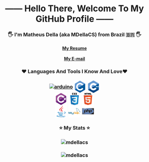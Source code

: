 <h1 align="center"><strong>―― Hello There, Welcome To My GitHub Profile ――</h1>
<h3 align="center">🖐 I'm Matheus Della (aka MDellaCS) from Brazil 🇧🇷 🖐</strong></h3>

<h4 align="center">
<a href="https://github.com/MDellaCS/MDellaCS/blob/main/MatheusDella.pdf">My Resume</a>
<br><br>
<a href="https://outlook.live.com/">My E-mail</a>
</h4>

<h3 align="center"><strong>❤️ Languages And Tools I Know And Love❤️ </strong><br><br>

<a href="https://www.arduino.cc/" target="_blank" rel="noreferrer">
<img align="center" src="https://cdn.worldvectorlogo.com/logos/arduino-1.svg" alt="arduino" width="40" height="40"/></a>

<a href="https://www.cprogramming.com/" target="_blank" rel="noreferrer">
<img align="center" src="https://raw.githubusercontent.com/devicons/devicon/master/icons/c/c-original.svg" alt="c" width="40" height="40"/></a>

<a href="https://www.w3schools.com/cpp/" target="_blank" rel="noreferrer">
<img align="center" src="https://raw.githubusercontent.com/devicons/devicon/master/icons/cplusplus/cplusplus-original.svg" alt="cplusplus" width="40" height="40"/></a><br>

<a href="https://www.w3schools.com/cs/" target="_blank" rel="noreferrer">
<img align="center" src="https://raw.githubusercontent.com/devicons/devicon/master/icons/csharp/csharp-original.svg" alt="csharp" width="40" height="40"/></a>

<a href="https://www.w3schools.com/css/" target="_blank" rel="noreferrer">
<img align="center" src="https://raw.githubusercontent.com/devicons/devicon/master/icons/css3/css3-original-wordmark.svg" alt="css3" width="40" height="40"/></a>
<a href="https://www.w3.org/html/" target="_blank" rel="noreferrer">
<img align="center" src="https://raw.githubusercontent.com/devicons/devicon/master/icons/html5/html5-original-wordmark.svg" alt="html5" width="40" height="40"/></a><br>

<a href="https://www.java.com" target="_blank" rel="noreferrer">
<img align="center" src="https://raw.githubusercontent.com/devicons/devicon/master/icons/java/java-original.svg" alt="java" width="40" height="40"/></a>

<a href="https://www.mysql.com/" target="_blank" rel="noreferrer">
<img align="center" src="https://raw.githubusercontent.com/devicons/devicon/master/icons/mysql/mysql-original-wordmark.svg" alt="mysql" width="40" height="40"/></a>

<a href="https://www.php.net" target="_blank" rel="noreferrer">
<img align="center" src="https://raw.githubusercontent.com/devicons/devicon/master/icons/php/php-original.svg" alt="php" width="40" height="40"/></a><br>

<h3 align="center"><strong>⭐️ My Stats ⭐️</strong><br><br>
<img align="center" src="https://github-readme-stats.vercel.app/api/top-langs?username=mdellacs&show_icons=true&theme=dracula&locale=en&layout=compact" alt="mdellacs" /><br><br>
<img align="center" src="https://github-readme-stats.vercel.app/api?username=mdellacs&show_icons=true&theme=dracula&locale=en" alt="mdellacs" /></h3>
